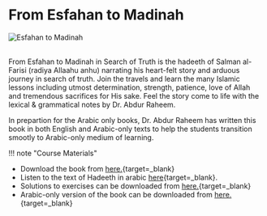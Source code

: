 # From Esfahan to Madinah

![Esfahan to Madinah](/img/esfahan-to-madinah.jpg)

<br>
From Esfahan to Madinah in Search of Truth is the hadeeth of Salman al-Farisi (radiya Allaahu anhu) narrating his heart-felt story and arduous journey in search of truth. Join the travels and learn the many Islamic lessons including utmost determination, strength, patience, love of Allah and tremendous sacrifices for His sake. Feel the story come to life with the lexical & grammatical notes by Dr. Abdur Raheem.

In prepartion for the Arabic only books, Dr. Abdur Raheem has written this book in both English and Arabic-only texts to help the students transition smootly to Arabic-only medium of learning.

!!! note "Course Materials"

- Download the book from [here.](http://drvaniya.com/wp-content/uploads/2011/11/From-Esfahan-to-Madinah-With-Lexical-and-Grammatical-Notes.pdf){target=\_blank}
- Listen to the text of Hadeeth in arabic [here](http://drvaniya.com/wp-content/uploads/2018/10/AUDIO-%D8%AD%D8%AF%D9%8A%D8%AB-%D8%B3%D9%84%D9%85%D8%A7%D9%86-%D8%A7%D9%84%D9%81%D8%A7%D8%B1%D8%B3%D9%8A.mp3){target=\_blank}.
- Solutions to exercises can be downloaded from [here.](http://drvaniya.com/wp-content/uploads/2012/01/From-Esfahan-to-Madinah-Solutions-to-Exercises.pdf){target=\_blank}
- Arabic-only version of the book can be downloaded from [here.](http://drvaniya.com/wp-content/uploads/2012/01/From-Esfahan-to-Madinah-ARABIC-ONLY-TITLE.pdf){target=\_blank}

<br>

